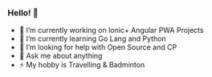 ### Hello! 👋

- 🔭 I’m currently working on Ionic+ Angular PWA Projects
- 🌱 I’m currently learning Go Lang and Python
- 🤔 I’m looking for help with Open Source and CP
- 💬 Ask me about anything
- ⚡ My hobby is Travelling & Badminton
